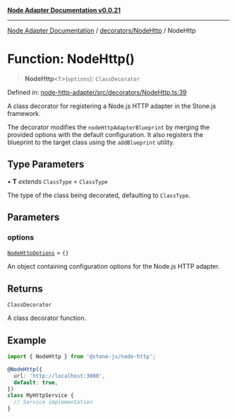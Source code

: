 [**Node Adapter Documentation v0.0.21**](../../../README.md)

***

[Node Adapter Documentation](../../../modules.md) / [decorators/NodeHttp](../README.md) / NodeHttp

# Function: NodeHttp()

> **NodeHttp**\<`T`\>(`options`): `ClassDecorator`

Defined in: [node-http-adapter/src/decorators/NodeHttp.ts:39](https://github.com/stonemjs/node-http-adapter/blob/500ec3a560895d12bcb5ee96646928549d5bf6fb/src/decorators/NodeHttp.ts#L39)

A class decorator for registering a Node.js HTTP adapter in the Stone.js framework.

The decorator modifies the `nodeHttpAdapterBlueprint` by merging the provided options
with the default configuration. It also registers the blueprint to the target class using
the `addBlueprint` utility.

## Type Parameters

• **T** *extends* `ClassType` = `ClassType`

The type of the class being decorated, defaulting to `ClassType`.

## Parameters

### options

[`NodeHttpOptions`](../interfaces/NodeHttpOptions.md) = `{}`

An object containing configuration options for the Node.js HTTP adapter.

## Returns

`ClassDecorator`

A class decorator function.

## Example

```typescript
import { NodeHttp } from '@stone-js/node-http';

@NodeHttp({
  url: 'http://localhost:3000',
  default: true,
})
class MyHttpService {
  // Service implementation
}
```
